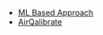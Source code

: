 - [ML Based Approach](calibration/ml_based_approach.md)
- [AirQalibrate](calibration/airqalibrate.md)
